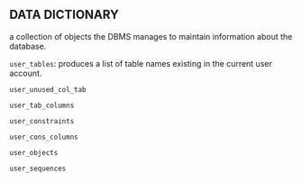 ## DATA DICTIONARY

a collection of objects the DBMS manages to maintain information about the database.

`user_tables`:  produces a list of table names existing in the current user account.

`user_unused_col_tab`

`user_tab_columns`

`user_constraints`

`user_cons_columns`

`user_objects`

`user_sequences`



